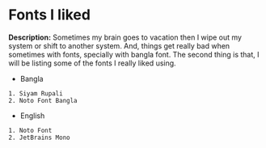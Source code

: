 # Fonts I liked
**Description:** Sometimes my brain goes to vacation then I wipe out my system or shift to another system. And, things get really bad when sometimes with fonts, specially with bangla font. The second thing is that, I will be listing some of the fonts I really liked using.
- Bangla
```
1. Siyam Rupali
2. Noto Font Bangla
```
- English
```
1. Noto Font
2. JetBrains Mono
```